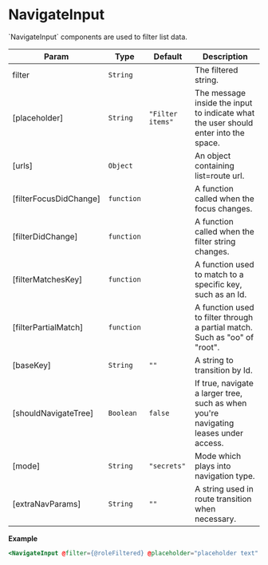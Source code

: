 
# NavigateInput
&#x60;NavigateInput&#x60; components are used to filter list data.

| Param | Type | Default | Description |
| --- | --- | --- | --- |
| filter | <code>String</code> | <code></code> | The filtered string. |
| [placeholder] | <code>String</code> | <code>&quot;Filter items&quot;</code> | The message inside the input to indicate what the user should enter into the space. |
| [urls] | <code>Object</code> | <code></code> | An object containing list=route url. |
| [filterFocusDidChange] | <code>function</code> | <code></code> | A function called when the focus changes. |
| [filterDidChange] | <code>function</code> | <code></code> | A function called when the filter string changes. |
| [filterMatchesKey] | <code>function</code> | <code></code> | A function used to match to a specific key, such as an Id. |
| [filterPartialMatch] | <code>function</code> | <code></code> | A function used to filter through a partial match. Such as "oo" of "root". |
| [baseKey] | <code>String</code> | <code>&quot;&quot;</code> | A string to transition by Id. |
| [shouldNavigateTree] | <code>Boolean</code> | <code>false</code> | If true, navigate a larger tree, such as when you're navigating leases under access. |
| [mode] | <code>String</code> | <code>&quot;secrets&quot;</code> | Mode which plays into navigation type. |
| [extraNavParams] | <code>String</code> | <code>&quot;&quot;</code> | A string used in route transition when necessary. |

**Example**  
```hbs preview-template
<NavigateInput @filter={@roleFiltered} @placeholder="placeholder text" urls="{{hash list="vault.cluster.secrets.backend.kubernetes.roles"}}"/>
```
